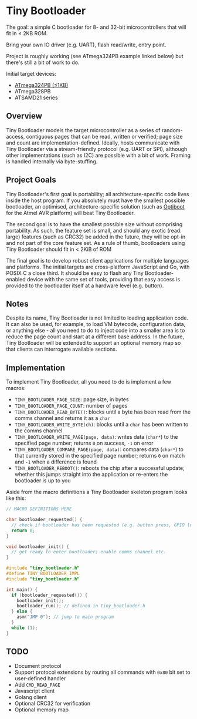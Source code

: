 # Tiny Bootloader

The goal: a simple C bootloader for 8- and 32-bit microcontrollers that will fit in &le; 2KB ROM.

Bring your own IO driver (e.g. UART), flash read/write, entry point.

Project is roughly working (see ATmega324PB example linked below) but there's still a bit of work to do.

Initial target devices:

  - [ATmega324PB (&le;1KB)](https://github.com/jaz303/tiny_bootloader/tree/master/examples/ATmega324PB)
  - ATmega328PB
  - ATSAMD21 series

## Overview

Tiny Bootloader models the target microcontroller as a series of random-access, contiguous pages that can be read, written or verified; page size and count are implementation-defined. Ideally, hosts communicate with Tiny Bootloader via a stream-friendly protocol (e.g. UART or SPI), although other implementations (such as I2C) are possible with a bit of work. Framing is handled internally via byte-stuffing.

## Project Goals

Tiny Bootloader's first goal is portability; all architecture-specific code lives inside the host program. If you absolutely must have the smallest possible bootloader, an optimised, architecture-specific solution (such as [Optiboot](https://github.com/Optiboot/optiboot) for the Atmel AVR platform) will beat Tiny Bootloader.

The second goal is to have the smallest possible size without comprising portability. As such, the feature set is small, and should any exotic (read: large) features (such as CRC32) be added in the future, they will be opt-in and not part of the core feature set. As a rule of thumb, bootloaders using Tiny Bootloader should fit in &lt; 2KiB of ROM

The final goal is to develop robust client applications for multiple languages and platforms. The initial targets are cross-platform JavaScript and Go, with POSIX C a close third. It should be easy to flash any Tiny Bootloader-enabled device with the same set of tools, providing that easy access is provided to the bootloader itself at a hardware level (e.g. button).

## Notes

Despite its name, Tiny Bootloader is not limited to loading application code. It can also be used, for example, to load VM bytecode, configuration data, or anything else - all you need to do to inject code into a smaller area is to reduce the page count and start at a different base address. In the future, Tiny Bootloader will be extended to support an optional memory map so that clients can interrogate available sections.

## Implementation

To implement Tiny Bootloader, all you need to do is implement a few macros:

  - `TINY_BOOTLOADER_PAGE_SIZE`: page size, in bytes
  - `TINY_BOOTLOADER_PAGE_COUNT`: number of pages
  - `TINY_BOOTLOADER_READ_BYTE()`: blocks until a byte has been read from the comms channel and returns it as a `char`
  - `TINY_BOOTLOADER_WRITE_BYTE(ch)`: blocks until a `char` has been written to the comms channel
  - `TINY_BOOTLOADER_WRITE_PAGE(page, data)`: writes data (`char*`) to the specified page number; returns `0` on success, `-1` on error
  - `TINY_BOOTLOADER_COMPARE_PAGE(page, data)`: compares data (`char*`) to that currently stored in the specified page number; returns `0` on match and `-1` when a difference is found
  - `TINY_BOOTLOADER_REBOOT()`: reboots the chip after a successful update; whether this jumps straight into the application or re-enters the bootloader is up to you
  
Aside from the macro definitions a Tiny Bootloader skeleton program looks like this:

```c
// MACRO DEFINITIONS HERE

char bootloader_requested() {
  // check if bootloader has been requested (e.g. button press, GPIO low, etc)
  return 0;
}

void bootloader_init() {
  // get ready to enter bootloader; enable comms channel etc.
}

#include "tiny_bootloader.h"
#define TINY_BOOTLOADER_IMPL
#include "tiny_bootloader.h"

int main() {
  if (bootloader_requested()) {
    bootloader_init();
    bootloader_run(); // defined in tiny_bootloader.h
  } else {
    asm("JMP 0"); // jump to main program
  }
  while (1);
}
```

## TODO

  - Document protocol
  - Support protocol extensions by routing all commands with `0x80` bit set to user-defined handler
  - Add `CMD_READ_PAGE`
  - Javascript client
  - Golang client
  - Optional CRC32 for verification
  - Optional memory map
